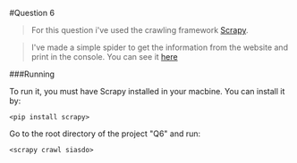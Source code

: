 #Question 6

>For this question i've used the crawling framework [Scrapy](http://scrapy.org).

>I've made a simple spider to get the information from the website and print in the console. You can see it [here](https://github.com/pedroslark/Acens/blob/master/Q6py/Q6py/spiders/siasdo_spider.py)

###Running

To run it, you must have Scrapy installed in your macbine. You can install it by:

`<pip install scrapy>`

Go to the root directory of the project "Q6" and run:

`<scrapy crawl siasdo>`
